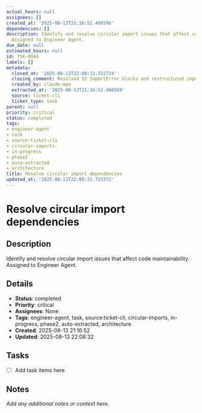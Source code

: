 ```yaml
---
actual_hours: null
assignees: []
created_at: '2025-08-13T21:16:52.460596'
dependencies: []
description: Identify and resolve circular import issues that affect code maintainability.
  Assigned to Engineer Agent.
due_date: null
estimated_hours: null
id: TSK-0044
labels: []
metadata:
  closed_at: '2025-08-13T22:08:32.722724'
  closing_comment: Resolved 52 ImportError blocks and restructured imports
  created_by: claude-mpm
  extracted_at: '2025-08-13T21:16:52.460589'
  source: ticket-cli
  ticket_type: task
parent: null
priority: critical
status: completed
tags:
- engineer-agent
- task
- source:ticket-cli
- circular-imports
- in-progress
- phase2
- auto-extracted
- architecture
title: Resolve circular import dependencies
updated_at: '2025-08-13T22:08:32.723372'
---
```


# Resolve circular import dependencies

## Description
Identify and resolve circular import issues that affect code maintainability. Assigned to Engineer Agent.

## Details
- **Status**: completed
- **Priority**: critical
- **Assignees**: None
- **Tags**: engineer-agent, task, source:ticket-cli, circular-imports, in-progress, phase2, auto-extracted, architecture
- **Created**: 2025-08-13 21:16:52
- **Updated**: 2025-08-13 22:08:32

## Tasks
- [ ] Add task items here

## Notes
_Add any additional notes or context here._
